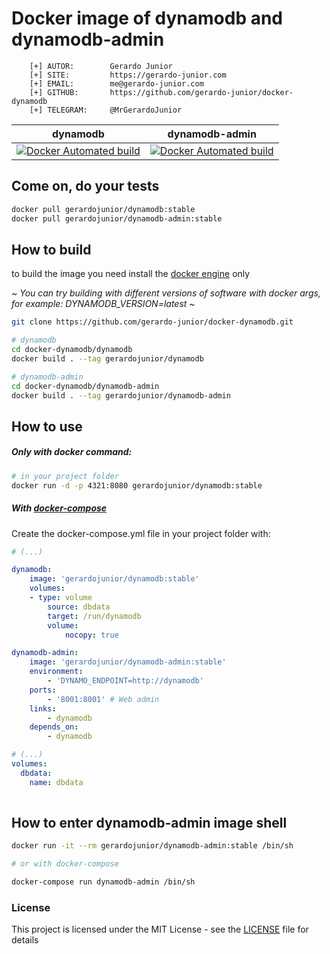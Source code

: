 # Docker image of dynamodb and dynamodb-admin

```
    [+] AUTOR:        Gerardo Junior
    [+] SITE:         https://gerardo-junior.com
    [+] EMAIL:        me@gerardo-junior.com
    [+] GITHUB:       https://github.com/gerardo-junior/docker-dynamodb
    [+] TELEGRAM:     @MrGerardoJunior
```

| dynamodb  | dynamodb-admin  |
| :------------: | :------------: |
| [![Docker Automated build](https://img.shields.io/docker/automated/jrottenberg/ffmpeg.svg)](https://hub.docker.com/r/gerardojunior/dynamodb/) |  [![Docker Automated build](https://img.shields.io/docker/automated/jrottenberg/ffmpeg.svg)](https://hub.docker.com/r/gerardojunior/dynamodb-admin/)  |


## Come on, do your tests

```bash
docker pull gerardojunior/dynamodb:stable
docker pull gerardojunior/dynamodb-admin:stable
```

## How to build

to build the image you need install the [docker engine](https://www.docker.com/) only

*~ You can try building with different versions of software with docker args, for example: DYNAMODB_VERSION=latest ~*
```bash
git clone https://github.com/gerardo-junior/docker-dynamodb.git

# dynamodb
cd docker-dynamodb/dynamodb
docker build . --tag gerardojunior/dynamodb

# dynamodb-admin
cd docker-dynamodb/dynamodb-admin
docker build . --tag gerardojunior/dynamodb-admin
```
## How to use

##### Only with docker command:

```bash
# in your project folder
docker run -d -p 4321:8080 gerardojunior/dynamodb:stable
```
##### With [docker-compose](https://docs.docker.com/compose/)

Create the docker-compose.yml file  in your project folder with:

```yml
# (...)

dynamodb:
    image: 'gerardojunior/dynamodb:stable'
    volumes:
    - type: volume
        source: dbdata
        target: /run/dynamodb
        volume:
            nocopy: true

dynamodb-admin:
    image: 'gerardojunior/dynamodb-admin:stable'
    environment:
        - 'DYNAMO_ENDPOINT=http://dynamodb'
    ports:
        - '8001:8001' # Web admin
    links:
        - dynamodb
    depends_on:
        - dynamodb

# (...)
volumes:
  dbdata:
    name: dbdata
        
```

## How to enter dynamodb-admin image shell
 
```bash
docker run -it --rm gerardojunior/dynamodb-admin:stable /bin/sh

# or with docker-compose

docker-compose run dynamodb-admin /bin/sh
```

### License  
This project is licensed under the MIT License - see the [LICENSE](LICENSE) file for details
